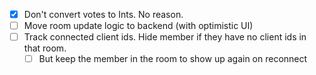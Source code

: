 - [x] Don't convert votes to Ints. No reason.
- [ ] Move room update logic to backend (with optimistic UI)
- [ ] Track connected client ids. Hide member if they have no client ids in that room.
  - [ ] But keep the member in the room to show up again on reconnect
